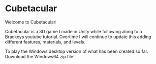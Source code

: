 # Cubetacular

Welcome to Cubetacular! 

Cubetacular is a 3D game I made in Unity while following along to a Brackeys youtube tutorial.
Overtime I will continue to update this adding different features, materials, and levels.

To play the Windows desktop version of what has been created so far. Download the Windows64 zip file!
